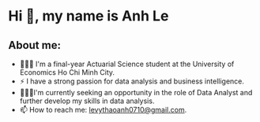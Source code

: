 #  Hi 👋, my name is Anh Le

## About me:
- 👩🏻‍🎓 I'm a final-year Actuarial Science student at the University of Economics Ho Chi Minh City.
- ⚡ I have a strong passion for data analysis and business intelligence.
- 👩🏼‍💻I'm currently seeking an opportunity in the role of Data Analyst and further develop my skills in data analysis.
- 📫 How to reach me: levythaoanh0710@gmail.com.

<!---
leanhthvi/leanhthvi is a ✨ special ✨ repository because its `README.md` (this file) appears on your GitHub profile.
You can click the Preview link to take a look at your changes.
--->
